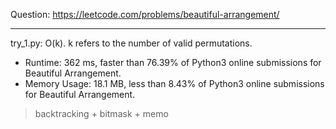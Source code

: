 Question: https://leetcode.com/problems/beautiful-arrangement/

---

try_1.py: O(k). k refers to the number of valid permutations.

* Runtime: 362 ms, faster than 76.39% of Python3 online submissions for Beautiful Arrangement.
* Memory Usage: 18.1 MB, less than 8.43% of Python3 online submissions for Beautiful Arrangement.

> backtracking + bitmask + memo
